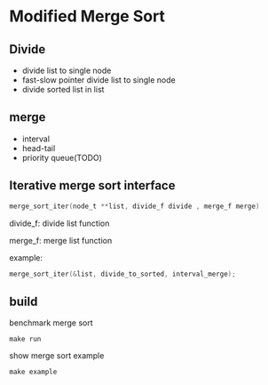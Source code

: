 # Modified Merge Sort

## Divide 
* divide list to single node 
* fast-slow pointer divide list to single node 
* divide sorted list in list

## merge
* interval
* head-tail
* priority queue(TODO)

## Iterative merge sort interface

```c
merge_sort_iter(node_t **list, divide_f divide , merge_f merge)
```

divide_f: divide list function

merge_f: merge list function

example:
```c
merge_sort_iter(&list, divide_to_sorted, interval_merge);
```

## build

benchmark merge sort
```
make run
```
show merge sort example
```
make example
```

